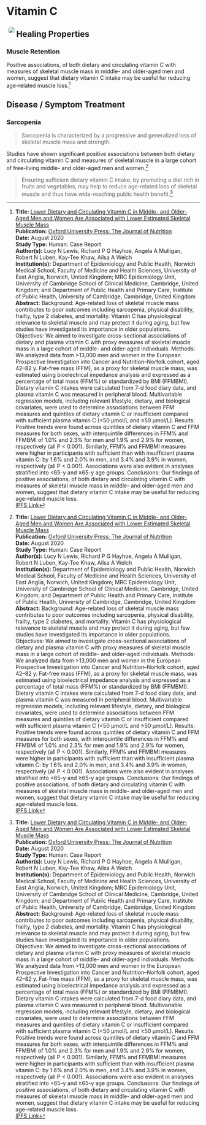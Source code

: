 # Vitamin C

<img src="https://res.cloudinary.com/alchemist-cookbook/image/upload/w_200,f_auto/healing-items/vitamin c.jpg" style="border-radius: 5px; float:left; margin: 5px;">

## Healing Properties

### Muscle Retention

Positive associations, of both dietary and circulating vitamin C with measures of skeletal muscle mass in middle- and older-aged men and women, suggest that dietary vitamin C intake may be useful for reducing age-related muscle loss.[^1]

## Disease / Symptom Treatment

### Sarcopenia

> Sarcopenia is characterized by a progressive and generalized loss of skeletal muscle mass and strength.

Studies have shown significant positive associations between both dietary and circulating vitamin C and measures of skeletal muscle in a large cohort of free-living middle- and older-aged men and women.[^1]

> Ensuring sufficient dietary vitamin C intake, by promoting a diet rich in fruits and vegetables, may help to reduce age-related loss of skeletal muscle and thus have wide-reaching public health benefit.[^1]

[^1]: **Title:** [Lower Dietary and Circulating Vitamin C in Middle- and Older-Aged Men and Women Are Associated with Lower Estimated Skeletal Muscle Mass](https://doi.org/10.1093/jn/nxaa221)<br>**Publication:** [Oxford University Press: The Journal of Nutrition](https://academic.oup.com/jn)<br>**Date:** August 2020<br>**Study Type:** Human: Case Report<br>**Author(s):** Lucy N Lewis, Richard P G Hayhoe, Angela A Mulligan, Robert N Luben, Kay-Tee Khaw, Ailsa A Welch<br>**Institution(s):** Department of Epidemiology and Public Health, Norwich Medical School, Faculty of Medicine and Health Sciences, University of East Anglia, Norwich, United Kingdom; MRC Epidemiology Unit, University of Cambridge School of Clinical Medicine, Cambridge, United Kingdom; and Department of Public Health and Primary Care, Institute of Public Health, University of Cambridge, Cambridge, United Kingdom<br>**Abstract:** Background: Age-related loss of skeletal muscle mass contributes to poor outcomes including sarcopenia, physical disability, frailty, type 2 diabetes, and mortality. Vitamin C has physiological relevance to skeletal muscle and may protect it during aging, but few studies have investigated its importance in older populations. Objectives: We aimed to investigate cross-sectional associations of dietary and plasma vitamin C with proxy measures of skeletal muscle mass in a large cohort of middle- and older-aged individuals. Methods: We analyzed data from >13,000 men and women in the European Prospective Investigation into Cancer and Nutrition–Norfolk cohort, aged 42–82 y. Fat-free mass (FFM), as a proxy for skeletal muscle mass, was estimated using bioelectrical impedance analysis and expressed as a percentage of total mass (FFM%) or standardized by BMI (FFMBMI). Dietary vitamin C intakes were calculated from 7-d food diary data, and plasma vitamin C was measured in peripheral blood. Multivariable regression models, including relevant lifestyle, dietary, and biological covariates, were used to determine associations between FFM measures and quintiles of dietary vitamin C or insufficient compared with sufficient plasma vitamin C (<50 μmol/L and ≥50 μmol/L). Results: Positive trends were found across quintiles of dietary vitamin C and FFM measures for both sexes, with interquintile differences in FFM% and FFMBMI of 1.0% and 2.3% for men and 1.9% and 2.9% for women, respectively (all P < 0.001). Similarly, FFM% and FFMBMI measures were higher in participants with sufficient than with insufficient plasma vitamin C: by 1.6% and 2.0% in men, and 3.4% and 3.9% in women, respectively (all P < 0.001). Associations were also evident in analyses stratified into <65-y and ≥65-y age groups. Conclusions: Our findings of positive associations, of both dietary and circulating vitamin C with measures of skeletal muscle mass in middle- and older-aged men and women, suggest that dietary vitamin C intake may be useful for reducing age-related muscle loss.<br>[IPFS Link](https://ipfs.io/ipfs/QmWA5FCoiizsGnG5s2kSqs2sJkchKrr4Lzc1C3UYxz9keB)

<!-- [^1]: **Title:** [ ]( )<br>**Publication:** <i>[ ]( )</i><br>**Date:** <br>**Study Type:** Animal Study, Commentary, Human Study: In Vitro - In Vivo - In Silico, Human: Case Report, Meta Analysis, Review<br>**Author(s):** <br>**Institution(s):** <br>**Abstract:** <i></i><br>[IPFS Link](https://ipfs.io/ipfs/) -->